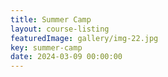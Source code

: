 ```yaml
---
title: Summer Camp
layout: course-listing
featuredImage: gallery/img-22.jpg
key: summer-camp
date: 2024-03-09 00:00:00
---
```

